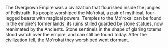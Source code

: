 The Overgrown Empire was a civilization that flourished inside the jungles of Fellstrath. Its people worshiped the Mo'rokai, a pair of mythical, four-legged beasts with magical powers. Temples to the Mo'rokai can be found in the empire's former lands, its ruins stilled guarded by stone statues, now reanimated by the Ancients. Stone sentinels in the shape of glaring totems stood watch over the empire, and can still be found today. After the civilization fell, the Mo'rokai they worshiped went dormant.
